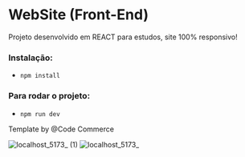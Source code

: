 # WebSite (Front-End)

Projeto desenvolvido em REACT para estudos, site 100% responsivo!

### Instalação:
- `npm install`

### Para rodar o projeto:
- `npm run dev`

Template by @Code Commerce

![localhost_5173_ (1)](https://user-images.githubusercontent.com/63374993/198887464-64e2c4aa-fd39-4d9d-a89d-b0ff39f4abf4.png)
![localhost_5173_](https://user-images.githubusercontent.com/63374993/198887466-f1779b3d-642b-4f21-abdb-288fc48925d4.png)
